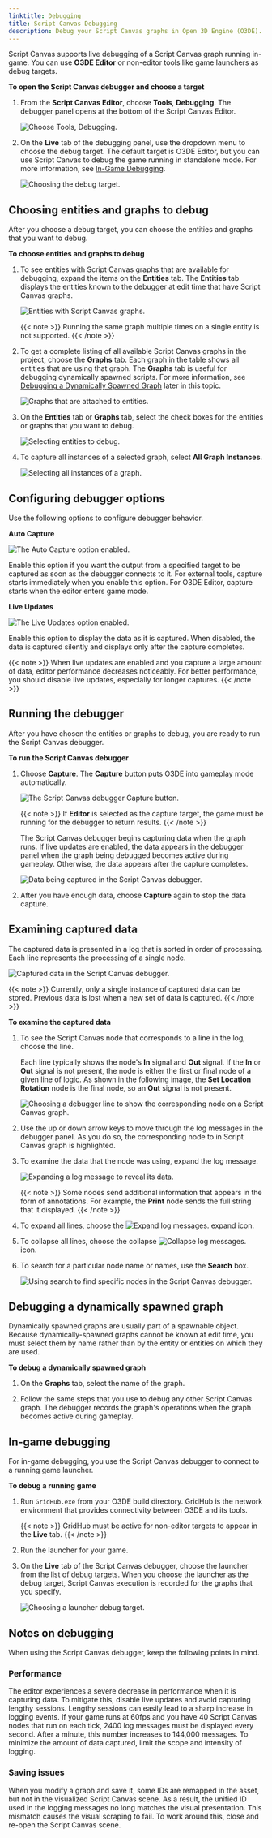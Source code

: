 ```yaml
---
linktitle: Debugging
title: Script Canvas Debugging
description: Debug your Script Canvas graphs in Open 3D Engine (O3DE).
---
```


Script Canvas supports live debugging of a Script Canvas graph running in-game. You can use **O3DE Editor** or non-editor tools like game launchers as debug targets.

**To open the Script Canvas debugger and choose a target**

1. From the **Script Canvas Editor**, choose **Tools**, **Debugging**. The debugger panel opens at the bottom of the Script Canvas Editor.

   ![Choose Tools, Debugging.](/images/user-guide/scripting/script-canvas/script-canvas-debugging-1.png)

1. On the **Live** tab of the debugging panel, use the dropdown menu to choose the debug target. The default target is O3DE Editor, but you can use Script Canvas to debug the game running in standalone mode. For more information, see [In-Game Debugging](#in-game-debugging).

   ![Choosing the debug target.](/images/user-guide/scripting/script-canvas/script-canvas-debugging-2.png)

## Choosing entities and graphs to debug

After you choose a debug target, you can choose the entities and graphs that you want to debug.

**To choose entities and graphs to debug**

1. To see entities with Script Canvas graphs that are available for debugging, expand the items on the **Entities** tab. The **Entities** tab displays the entities known to the debugger at edit time that have Script Canvas graphs.

   ![Entities with Script Canvas graphs.](/images/user-guide/scripting/script-canvas/script-canvas-debugging-3.png)

   {{< note >}}
Running the same graph multiple times on a single entity is not supported.
   {{< /note >}}

1. To get a complete listing of all available Script Canvas graphs in the project, choose the **Graphs** tab. Each graph in the table shows all entities that are using that graph. The **Graphs** tab is useful for debugging dynamically spawned scripts. For more information, see [Debugging a Dynamically Spawned Graph](#debugging-a-dynamically-spawned-graph) later in this topic.

   ![Graphs that are attached to entities.](/images/user-guide/scripting/script-canvas/script-canvas-debugging-4.png)

1. On the **Entities** tab or **Graphs** tab, select the check boxes for the entities or graphs that you want to debug.

   ![Selecting entities to debug.](/images/user-guide/scripting/script-canvas/script-canvas-debugging-5.png)

1. To capture all instances of a selected graph, select **All Graph Instances**.

   ![Selecting all instances of a graph.](/images/user-guide/scripting/script-canvas/script-canvas-debugging-6.png)

## Configuring debugger options

Use the following options to configure debugger behavior.

**Auto Capture**

![The Auto Capture option enabled.](/images/user-guide/scripting/script-canvas/script-canvas-debugging-7.png)

Enable this option if you want the output from a specified target to be captured as soon as the debugger connects to it. For external tools, capture starts immediately when you enable this option. For O3DE Editor, capture starts when the editor enters game mode.

**Live Updates**

![The Live Updates option enabled.](/images/user-guide/scripting/script-canvas/script-canvas-debugging-8.png)

Enable this option to display the data as it is captured. When disabled, the data is captured silently and displays only after the capture completes.

{{< note >}}
When live updates are enabled and you capture a large amount of data, editor performance decreases noticeably. For better performance, you should disable live updates, especially for longer captures.
{{< /note >}}

## Running the debugger

After you have chosen the entities or graphs to debug, you are ready to run the Script Canvas debugger.

**To run the Script Canvas debugger**

1. Choose **Capture**. The **Capture** button puts O3DE into gameplay mode automatically.

   ![The Script Canvas debugger Capture button.](/images/user-guide/scripting/script-canvas/script-canvas-debugging-9.png)

   {{< note >}}
If **Editor** is selected as the capture target, the game must be running for the debugger to return results.
   {{< /note >}}

   The Script Canvas debugger begins capturing data when the graph runs. If live updates are enabled, the data appears in the debugger panel when the graph being debugged becomes active during gameplay. Otherwise, the data appears after the capture completes.

   ![Data being captured in the Script Canvas debugger.](/images/user-guide/scripting/script-canvas/script-canvas-debugging-10.png)

1. After you have enough data, choose **Capture** again to stop the data capture.

## Examining captured data

The captured data is presented in a log that is sorted in order of processing. Each line represents the processing of a single node.

![Captured data in the Script Canvas debugger.](/images/user-guide/scripting/script-canvas/script-canvas-debugging-11.png)

{{< note >}}
Currently, only a single instance of captured data can be stored. Previous data is lost when a new set of data is captured.
{{< /note >}}

**To examine the captured data**

1. To see the Script Canvas node that corresponds to a line in the log, choose the line.

   Each line typically shows the node's **In** signal and **Out** signal. If the **In** or **Out** signal is not present, the node is either the first or final node of a given line of logic. As shown in the following image, the **Set Location Rotation** node is the final node, so an **Out** signal is not present.

   ![Choosing a debugger line to show the corresponding node on a Script Canvas graph.](/images/user-guide/scripting/script-canvas/script-canvas-debugging-12.png)

1. Use the up or down arrow keys to move through the log messages in the debugger panel. As you do so, the corresponding node to in Script Canvas graph is highlighted.

1. To examine the data that the node was using, expand the log message.

   ![Expanding a log message to reveal its data.](/images/user-guide/scripting/script-canvas/script-canvas-debugging-13.png)

   {{< note >}}
Some nodes send additional information that appears in the form of annotations. For example, the **Print** node sends the full string that it displayed.
   {{< /note >}}

1. To expand all lines, choose the ![Expand log messages.](/images/user-guide/scripting/script-canvas/script-canvas-debugging-14.png) expand icon.

1. To collapse all lines, choose the collapse ![Collapse log messages.](/images/user-guide/scripting/script-canvas/script-canvas-debugging-15.png) icon.

1. To search for a particular node name or names, use the **Search** box.

   ![Using search to find specific nodes in the Script Canvas debugger.](/images/user-guide/scripting/script-canvas/script-canvas-debugging-16.png)

## Debugging a dynamically spawned graph

Dynamically spawned graphs are usually part of a spawnable object. Because dynamically-spawned graphs cannot be known at edit time, you must select them by name rather than by the entity or entities on which they are used.

**To debug a dynamically spawned graph**

1. On the **Graphs** tab, select the name of the graph.

1. Follow the same steps that you use to debug any other Script Canvas graph. The debugger records the graph's operations when the graph becomes active during gameplay.

## In-game debugging

For in-game debugging, you use the Script Canvas debugger to connect to a running game launcher.

**To debug a running game**

1. Run `GridHub.exe` from your O3DE build directory. GridHub is the network environment that provides connectivity between O3DE and its tools.

   {{< note >}}
GridHub must be active for non-editor targets to appear in the **Live** tab.
   {{< /note >}}

1. Run the launcher for your game.

1. On the **Live** tab of the Script Canvas debugger, choose the launcher from the list of debug targets. When you choose the launcher as the debug target, Script Canvas execution is recorded for the graphs that you specify.

   ![Choosing a launcher debug target.](/images/user-guide/scripting/script-canvas/script-canvas-debugging-2.png)

## Notes on debugging

When using the Script Canvas debugger, keep the following points in mind.

### Performance

The editor experiences a severe decrease in performance when it is capturing data. To mitigate this, disable live updates and avoid capturing lengthy sessions. Lengthy sessions can easily lead to a sharp increase in logging events. If your game runs at 60fps and you have 40 Script Canvas nodes that run on each tick, 2400 log messages must be displayed every second. After a minute, this number increases to 144,000 messages. To minimize the amount of data captured, limit the scope and intensity of logging.

### Saving issues

When you modify a graph and save it, some IDs are remapped in the asset, but not in the visualized Script Canvas scene. As a result, the unified ID used in the logging messages no long matches the visual presentation. This mismatch causes the visual scraping to fail. To work around this, close and re-open the Script Canvas scene.
